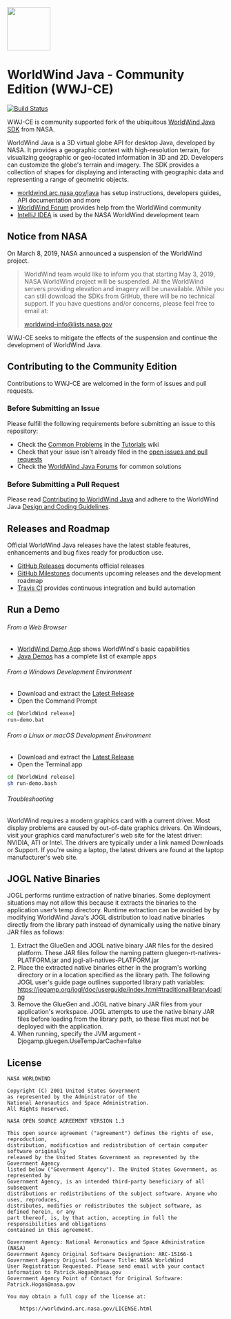 <img src="https://worldwind.arc.nasa.gov/img/nasa-logo.svg" height="100"/>

# WorldWind Java - Community Edition (WWJ-CE)

[![Build Status](https://travis-ci.com/WorldWindEarth/WorldWindJava.svg?branch=develop)](https://travis-ci.com/WorldWindEarth/WorldWindJava)

WWJ-CE is community supported fork of the ubiquitous [WorldWind Java SDK](https://github.com/NASAWorldWind/WorldWindJava)
from NASA. 

WorldWind Java is a 3D virtual globe API for desktop Java, developed by NASA. It provides a geographic 
context with high-resolution terrain, for visualizing geographic or geo-located information in 3D and 2D. 
Developers can customize the globe's terrain and imagery. The SDK provides a collection of shapes for 
displaying and interacting with geographic data and representing a range of geometric objects.

- [worldwind.arc.nasa.gov/java](https://worldwind.arc.nasa.gov/java) has setup instructions, developers guides, API documentation and more
- [WorldWind Forum](https://forum.worldwindcentral.com) provides help from the WorldWind community
- [IntelliJ IDEA](https://www.jetbrains.com/idea) is used by the NASA WorldWind development team

## Notice from NASA
On March 8, 2019, NASA announced a suspension of the WorldWind project.  

> WorldWind team would like to inform you that starting May 3, 2019, NASA WorldWind project will be
> suspended. All the WorldWind servers providing elevation and imagery will be unavailable. While you
> can still download the SDKs from GitHub, there will be no technical support. If you have questions
> and/or concerns, please feel free to email at:
> 
> worldwind-info@lists.nasa.gov

WWJ-CE seeks to mitigate the effects of the suspension and continue the development of WorldWind Java.

## Contributing to the Community Edition
Contributions to WWJ-CE are welcomed in the form of issues and pull requests.

### Before Submitting an Issue
Please fulfill the following requirements before submitting an issue to this repository:

- Check the [Common Problems](https://github.com/WorldWindEarth/WorldWindJava/wiki/Common-Problems) in the [Tutorials](https://github.com/WorldWindEarth/WorldWindJava/wiki/Tutorials) wiki
- Check that your issue isn't already filed in the [open issues and pull requests](https://github.com/WorldWindEarth/WorldWindJava/issues?q=is%3Aopen)
- Check the [WorldWind Java Forums](https://forum.worldwindcentral.com/forum/world-wind-java-forums) for common solutions

### Before Submitting a Pull Request
Please read [Contributing to WorldWind Java](https://github.com/WorldWindEarth/WorldWindJava/blob/develop/CONTRIBUTING.md) and adhere to the WorldWind Java [Design and Coding Guidelines](https://github.com/WorldWindEarth/WorldWindJava/blob/develop/CONTRIBUTING.md#design-and-coding-guidelines).

## Releases and Roadmap

Official WorldWind Java releases have the latest stable features, enhancements and bug fixes ready for production use.

- [GitHub Releases](https://github.com/WorldWindEarth/WorldWindJava/releases/) documents official releases
- [GitHub Milestones](https://github.com/WorldWindEarth/WorldWindJava/milestones) documents upcoming releases and the development roadmap
- [Travis CI](https://travis-ci.com/WorldWindEarth/WorldWindJava) provides continuous integration and build automation

## Run a Demo 
   
###### From a Web Browser
   
- [WorldWind Demo App](https://worldwind.arc.nasa.gov/java/latest/webstart/ApplicationTemplate.jnlp) shows WorldWind's basic capabilities
- [Java Demos](https://worldwind.arc.nasa.gov/java/demos/) has a complete list of example apps
   
###### From a Windows Development Environment

- Download and extract the [Latest Release](https://github.com/WorldWindEarth/WorldWindJava/releases/latest)
- Open the Command Prompt
```bash
cd [WorldWind release]
run-demo.bat
```

###### From a Linux or macOS Development Environment

- Download and extract the [Latest Release](https://github.com/WorldWindEarth/WorldWindJava/releases/latest)
- Open the Terminal app
```bash
cd [WorldWind release]
sh run-demo.bash
```

###### Troubleshooting
   
WorldWind requires a modern graphics card with a current driver. Most display problems are caused by out-of-date 
graphics drivers. On Windows, visit your graphics card manufacturer's web site for the latest driver: NVIDIA, ATI or 
Intel. The drivers are typically under a link named Downloads or Support. If you're using a laptop, the latest drivers 
are found at the laptop manufacturer's web site.

## JOGL Native Binaries

JOGL performs runtime extraction of native binaries. Some deployment situations may not allow this because it extracts 
the binaries to the application user’s temp directory. Runtime extraction can be avoided by by modifying WorldWind 
Java's JOGL distribution to load native binaries directly from the library path instead of dynamically using the native 
binary JAR files as follows:
                                                                                                     
1. Extract the GlueGen and JOGL native binary JAR files for the desired platform.
   These JAR files follow the naming pattern gluegen-rt-natives-PLATFORM.jar and jogl-all-natives-PLATFORM.jar
2. Place the extracted native binaries either in the program's working directory or in a location specified as the
   library path. The following JOGL user's guide page outlines supported library path variables:
   https://jogamp.org/jogl/doc/userguide/index.html#traditionallibraryloading
3. Remove the GlueGen and JOGL native binary JAR files from your application's workspace.
   JOGL attempts to use the native binary JAR files before loading from the library path, so these files must not be
   deployed with the application.
4. When running, specify the JVM argument -Djogamp.gluegen.UseTempJarCache=false

## License

    NASA WORLDWIND

    Copyright (C) 2001 United States Government
    as represented by the Administrator of the
    National Aeronautics and Space Administration.
    All Rights Reserved.

    NASA OPEN SOURCE AGREEMENT VERSION 1.3

    This open source agreement ("agreement") defines the rights of use, reproduction,
    distribution, modification and redistribution of certain computer software originally
    released by the United States Government as represented by the Government Agency
    listed below ("Government Agency"). The United States Government, as represented by
    Government Agency, is an intended third-party beneficiary of all subsequent
    distributions or redistributions of the subject software. Anyone who uses, reproduces,
    distributes, modifies or redistributes the subject software, as defined herein, or any
    part thereof, is, by that action, accepting in full the responsibilities and obligations 
    contained in this agreement.

    Government Agency: National Aeronautics and Space Administration (NASA)
    Government Agency Original Software Designation: ARC-15166-1
    Government Agency Original Software Title: NASA WorldWind
    User Registration Requested. Please send email with your contact information to Patrick.Hogan@nasa.gov
    Government Agency Point of Contact for Original Software: Patrick.Hogan@nasa.gov

    You may obtain a full copy of the license at:

        https://worldwind.arc.nasa.gov/LICENSE.html
